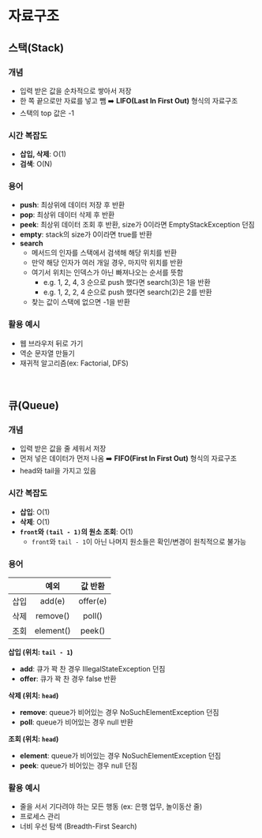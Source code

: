 # 자료구조
## 스택(Stack)

### 개념
- 입력 받은 값을 순차적으로 쌓아서 저장
- 한 쪽 끝으로만 자료를 넣고 뺌
  ➡️ **LIFO(Last In First Out)** 형식의 자료구조
- 스택의 top 값은 -1

### 시간 복잡도
- **삽입, 삭제**: O(1)
- **검색**: O(N)

### 용어
- **push**: 최상위에 데이터 저장 후 반환
- **pop**: 최상위 데이터 삭제 후 반환
- **peek**: 최상위 데이터 조회 후 반환, size가 0이라면 EmptyStackException 던짐
- **empty**: stack의 size가 0이라면 true를 반환
- **search**
  - 메서드의 인자를 스택에서 검색해 해당 위치를 반환
  - 만약 해당 인자가 여러 개일 경우, 마지막 위치를 반환
  - 여기서 위치는 인덱스가 아닌 빠져나오는 순서를 뜻함    
    - e.g. 1, 2, 4, 3 순으로 push 했다면 search(3)은 1을 반환  
    - e.g. 1, 2, 2, 4 순으로 push 했다면 search(2)은 2를 반환
  - 찾는 값이 스택에 없으면 -1을 반환

### 활용 예시
- 웹 브라우저 뒤로 가기
- 역순 문자열 만들기
- 재귀적 알고리즘(ex: Factorial, DFS)

<br>

## 큐(Queue)
### 개념
- 입력 받은 값을 줄 세워서 저장
- 먼저 넣은 데이터가 먼저 나옴
  ➡️ **FIFO(First In First Out)** 형식의 자료구조
- head와 tail을 가지고 있음

### 시간 복잡도
- **삽입**: O(1)
- **삭제**: O(1)
- **`front`와 `(tail - 1)`의 원소 조회**: O(1)
  - `front`와 `tail - 1`이 아닌 나머지 원소들은 확인/변경이 원칙적으로 불가능

### 용어
|  |    예외     |   값 반환   |
|:--:|:---------:|:--------:
| 삽입 |  add(e)   | offer(e) |
| 삭제 | remove()  |  poll()  |
| 조회 | element() |  peek()  |

**삽입 (위치: `tail - 1`)**
- **add**: 큐가 꽉 찬 경우 IllegalStateException 던짐
- **offer**: 큐가 꽉 찬 경우 false 반환

**삭제 (위치: `head`)**
- **remove**: queue가 비어있는 경우 NoSuchElementException 던짐
- **poll**: queue가 비어있는 경우 null 반환

**조회 (위치: `head`)**
- **element**: queue가 비어있는 경우 NoSuchElementException 던짐
- **peek**: queue가 비어있는 경우 null 던짐

### 활용 예시
- 줄을 서서 기다려야 하는 모든 행동 (ex: 은행 업무, 놀이동산 줄)
- 프로세스 관리
- 너비 우선 탐색 (Breadth-First Search)
